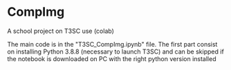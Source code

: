 # CompImg
A school project on T3SC use (colab)

The main code is in the "T3SC_CompImg.ipynb" file. 
The first part consist on installing Python 3.8.8 (necessary to launch T3SC) and can be skipped if the notebook is downloaded on PC with the right python version installed
